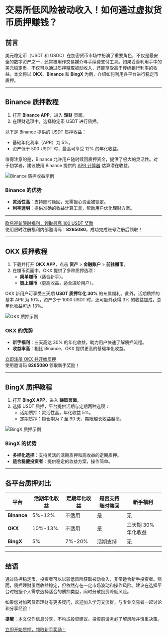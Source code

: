 # 交易所低风险被动收入！如何通过虚拟货币质押赚钱？



## 前言

美元稳定币（USDT 和 USDC）在加密货币市场中扮演了重要角色，不仅是最安全的数字资产之一，还常被用作交易媒介与手续费支付工具。如果妥善利用手中的美元稳定币，不仅可以通过质押赚取被动收入，还能享受高于传统银行利率的收益。本文将以 **OKX**、**Binance** 和 **BingX** 为例，介绍如何利用各平台进行稳定币质押。

---

## Binance 质押教程

1. 打开 **Binance APP**，进入 **理财** 页面。
2. 在理财选项中，选择稳定币 USDT 进行质押。

以下是 Binance 提供的 USDT 质押收益：
- 基础年化利率（APR）为 5%。
- 资产低于 500 USDT 时，最高可享受 12% 的年化收益。

值得注意的是，Binance 允许用户随时赎回质押资金，提供了极大的灵活性。对于初学者，建议使用 Binance 提供的 [APR 计算器](https://www.binance.com/zh-TC/earn/apr-calculator) 估算潜在收益。

![Binance 质押收益示例](https://da.studio/wp-content/uploads/2024/05/2024-05-13-下午4.00.06-1024x910.jpg)

### Binance 的优势
- **灵活性高**：支持随时赎回，无需担心资金被锁定。
- **利率透明**：提供准确的收益计算工具，帮助用户优化理财方案。

---
[欧易迎新限时福利，领取最高 100 USDT 奖励](https://bit.ly/OKXe)  
使用限时注册福利内部邀请码：**8265080**，成功完成账号注册后领取！

---
## OKX 质押教程

1. 下载并打开 **OKX APP**，点击 **资产** > **金融账户** > **前往赚币**。
2. 在赚币页面中，OKX 提供了多种质押选项：
   - **简单赚币**（适合新手）。
   - **链上赚币**（更高收益，适合进阶用户）。

OKX 新用户可享受三天期 **USDT 质押年化 30%** 的专属福利。此外，活期质押的基本 APR 为 10%，资产少于 1000 USDT 时，还可额外获得 3% 的收益加成，总年化收益可达 13%。

![OKX 质押示例](https://da.studio/wp-content/uploads/2024/05/2024-05-13-下午4.00.28-1024x884.jpg)

### OKX 的优势
- **新手福利**：三天高达 30% 的年化收益，助力用户快速了解质押流程。
- **收益率高**：相比 Binance，OKX 提供更高的基础年化收益。

[立即注册 OKX 并开始质押](https://bit.ly/OKXe)  
使用邀请码 **8265080** 领取新手奖励！

---

## BingX 质押教程

1. 打开 **BingX APP**，进入 **赚取页面**。
2. 选择 USDT 质押，平台提供活期与定期两种选项：
   - 活期质押：灵活性高，年化收益 5%。
   - 定期质押：锁仓期为 7 至 90 天，期限越长收益越高。

![BingX 质押示例](https://da.studio/wp-content/uploads/2024/05/2024-05-13-下午4.00.46-1024x884.jpg)

### BingX 的优势
- **多样化选择**：支持灵活的活期质押和高收益的定期质押。
- **适合稳健投资者**：提供稳定的收益方案，操作简单。

---

## 各平台质押对比

| 平台     | 活期年化收益 | 定期年化收益 | 是否支持随时赎回 | 新手福利             |
|----------|--------------|--------------|------------------|----------------------|
| **Binance** | 5%-12%       | 不适用        | 是                | 无                   |
| **OKX**     | 10%-13%      | 不适用        | 是                | 三天期 30% 年化收益 |
| **BingX**   | 5%           | 7%-20%       | 活期支持          | 无                   |

---

## 结语

通过质押稳定币，投资者可以以较低风险获取被动收入，非常适合新手投资者。然而，质押理财虽然收益稳定，但依然存在一定市场波动和操作风险。建议在选择平台时根据个人需求选择适合的质押类型，同时分散投资降低风险。

如果您对加密货币理财有更多疑问，欢迎加入学习交流群，与专业交易者一起讨论和分享经验！

**提醒**：本文仅作信息分享，不构成投资建议。投资前请务必了解风险并慎重决策。

[立即开始质押，领取新手奖励！](https://bit.ly/OKXe)
